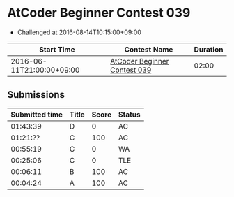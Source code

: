 # AtCoder Beginner Contest 039

- Challenged at 2016-08-14T10:15:00+09:00

| Start Time | Contest Name | Duration |
| --- | --- | --- |
| 2016-06-11T21:00:00+09:00 | [AtCoder Beginner Contest 039](https://abc039.contest.atcoder.jp/) | 02:00 |


## Submissions

| Submitted time | Title | Score | Status |
| --- | --- | --- | --- |
| 01:43:39 | D | 0 | AC |
| 01:21:?? | C | 100 | AC |
| 00:55:19 | C | 0 | WA |
| 00:25:06 | C | 0 | TLE |
| 00:06:11 | B | 100 | AC |
| 00:04:24 | A | 100 | AC |
